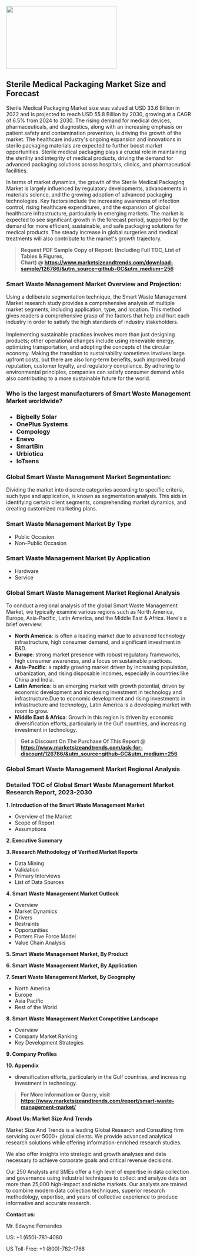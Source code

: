 <p><img class="alignnone size-medium wp-image-20088" src="https://ffe5etoiles.com/wp-content/uploads/2024/12/MST1-300x171.png" alt="" width="300" height="171" /></p><h2>Sterile Medical Packaging Market Size and Forecast</h2><p>Sterile Medical Packaging Market size was valued at USD 33.6 Billion in 2022 and is projected to reach USD 55.8 Billion by 2030, growing at a CAGR of 6.5% from 2024 to 2030. The rising demand for medical devices, pharmaceuticals, and diagnostics, along with an increasing emphasis on patient safety and contamination prevention, is driving the growth of the market. The healthcare industry's ongoing expansion and innovations in sterile packaging materials are expected to further boost market opportunities. Sterile medical packaging plays a crucial role in maintaining the sterility and integrity of medical products, driving the demand for advanced packaging solutions across hospitals, clinics, and pharmaceutical facilities.</p><p>In terms of market dynamics, the growth of the Sterile Medical Packaging Market is largely influenced by regulatory developments, advancements in materials science, and the growing adoption of advanced packaging technologies. Key factors include the increasing awareness of infection control, rising healthcare expenditures, and the expansion of global healthcare infrastructure, particularly in emerging markets. The market is expected to see significant growth in the forecast period, supported by the demand for more efficient, sustainable, and safe packaging solutions for medical products. The steady increase in global surgeries and medical treatments will also contribute to the market's growth trajectory.</p></p><blockquote id="" class=""><strong>Request PDF Sample Copy of Report: (Including Full TOC, List of Tables &amp; Figures, Chart)&nbsp;@&nbsp;<strong><a href="https://www.marketsizeandtrends.com/download-sample/126786/&utm_source=github-GC&utm_medium=256" target="_blank">https://www.marketsizeandtrends.com/download-sample/126786/&utm_source=github-GC&utm_medium=256</a></strong></strong></blockquote><h3 id="" class="">Smart Waste Management Market&nbsp;Overview and Projection:</h3><p id="" class="">Using a deliberate segmentation technique, the Smart Waste Management Market research study provides a comprehensive analysis of multiple market segments, including application, type, and location. This method gives readers a comprehensive grasp of the factors that help and hurt each industry in order to satisfy the high standards of industry stakeholders. <br /> <br />Implementing sustainable practices involves more than just designing products; other operational changes include using renewable energy, optimizing transportation, and adopting the concepts of the circular economy. Making the transition to sustainability sometimes involves large upfront costs, but there are also long-term benefits, such improved brand reputation, customer loyalty, and regulatory compliance. By adhering to environmental principles, companies can satisfy consumer demand while also contributing to a more sustainable future for the world.</p><h3 id="" class="">Who is the largest manufacturers of&nbsp;Smart Waste Management Market worldwide?</h3><h3 class=""><p><ul><li>Bigbelly Solar </li><li> OnePlus Systems </li><li> Compology </li><li> Enevo </li><li> SmartBin </li><li> Urbiotica </li><li> IoTsens</li></ul></p></h3><h3 id="" class="">Global&nbsp;Smart Waste Management Market Segmentation:</h3><p id="" class="">Dividing the market into discrete categories according to specific criteria, such type and application, is known as segmentation analysis. This aids in identifying certain client segments, comprehending market dynamics, and creating customized marketing plans.</p><h3 id="" class="">Smart Waste Management Market&nbsp;By Type</h3><p><p><ul><li>Public Occasion </li><li> Non-Public Occasion</p></li></ul></p></p><h3 id="" class="">Smart Waste Management Market&nbsp;By Application</h3><p class=""><p><ul><li>Hardware </li><li> Service</li></ul></p></p><h3 id="" class="">Global Smart Waste Management Market Regional Analysis</h3><p id="" class="">To conduct a regional analysis of the global Smart Waste Management Market, we typically examine various regions such as North America, Europe, Asia-Pacific, Latin America, and the Middle East &amp; Africa. Here's a brief overview:</p><ul><li><strong>North America</strong>: is often a leading market due to advanced technology infrastructure, high consumer demand, and significant investment in R&amp;D.</li><li><strong>Europe</strong>: strong market presence with robust regulatory frameworks, high consumer awareness, and a focus on sustainable practices.</li><li><strong>Asia-Pacific</strong>: a rapidly growing market driven by increasing population, urbanization, and rising disposable incomes, especially in countries like China and India.</li><li><strong>Latin America</strong>: is an emerging market with growth potential, driven by economic development and increasing investment in technology and infrastructure.Due to economic development and rising investments in infrastructure and technology, Latin America is a developing market with room to grow.</li><li><strong>Middle East &amp; Africa</strong>: Growth in this region is driven by economic diversification efforts, particularly in the Gulf countries, and increasing investment in technology.</li></ul><blockquote id="" class=""><strong>Get a Discount On The Purchase Of This Report @ <strong><a href="https://www.marketsizeandtrends.com/ask-for-discount/126786/&utm_source=github-GC&utm_medium=256" target="_blank">https://www.marketsizeandtrends.com/ask-for-discount/126786/&utm_source=github-GC&utm_medium=256</a></strong></strong></blockquote><h3 id="" class="">Global Smart Waste Management Market Regional Analysis</h3><h3 id="" class="">Detailed TOC of Global Smart Waste Management Market Research Report, 2023-2030</h3><p id="" class=""><strong>1. Introduction of the Smart Waste Management Market</strong></p><ul><li>Overview of the Market</li><li>Scope of Report</li><li>Assumptions</li></ul><p id="" class=""><strong>2. Executive Summary</strong></p><p id="" class=""><strong>3. Research Methodology of Verified Market Reports</strong></p><ul><li>Data Mining</li><li>Validation</li><li>Primary Interviews</li><li>List of Data Sources</li></ul><p id="" class=""><strong>4. Smart Waste Management Market Outlook</strong></p><ul><li>Overview</li><li>Market Dynamics</li><li>Drivers</li><li>Restraints</li><li>Opportunities</li><li>Porters Five Force Model</li><li>Value Chain Analysis</li></ul><p id="" class=""><strong>5. Smart Waste Management Market, By Product</strong></p><p id="" class=""><strong>6. Smart Waste Management Market, By Application</strong></p><p id="" class=""><strong>7. Smart Waste Management Market, By Geography</strong></p><ul><li>North America</li><li>Europe</li><li>Asia Pacific</li><li>Rest of the World</li></ul><p id="" class=""><strong>8. Smart Waste Management Market Competitive Landscape</strong></p><ul><li>Overview</li><li>Company Market Ranking</li><li>Key Development Strategies</li></ul><p id="" class=""><strong>9. Company Profiles</strong></p><p id="" class=""><strong>10. Appendix</strong></p><ul><li>diversification efforts, particularly in the Gulf countries, and increasing investment in technology.</li></ul><blockquote id="" class=""><strong>For More Information or Query, visit <strong><strong><a href="https://www.marketsizeandtrends.com/report/smart-waste-management-market/" target="_blank">https://www.marketsizeandtrends.com/report/smart-waste-management-market/</a></strong></strong></strong></blockquote><p id="" class=""><strong>About Us: Market Size And Trends</strong></p><p id="" class="">Market Size And Trends is a leading Global Research and Consulting firm servicing over 5000+ global clients. We provide advanced analytical research solutions while offering information-enriched research studies.</p><p id="" class="">We also offer insights into strategic and growth analyses and data necessary to achieve corporate goals and critical revenue decisions.</p><p id="" class="">Our 250 Analysts and SMEs offer a high level of expertise in data collection and governance using industrial techniques to collect and analyze data on more than 25,000 high-impact and niche markets. Our analysts are trained to combine modern data collection techniques, superior research methodology, expertise, and years of collective experience to produce informative and accurate research.</p><p id="" class=""><strong>Contact us:</strong></p><p id="" class="">Mr. Edwyne Fernandes</p><p id="" class="">US: +1 (650)-781-4080</p><p id="" class="">US Toll-Free: +1 (800)-782-1768</p>
